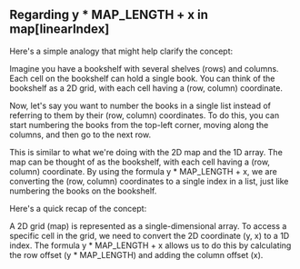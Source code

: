 ## Regarding y * MAP_LENGTH + x in map[linearIndex]
Here's a simple analogy that might help clarify the concept:

Imagine you have a bookshelf with several shelves (rows) and columns. Each cell on the bookshelf can hold a single book. You can think of the bookshelf as a 2D grid, with each cell having a (row, column) coordinate.

Now, let's say you want to number the books in a single list instead of referring to them by their (row, column) coordinates. To do this, you can start numbering the books from the top-left corner, moving along the columns, and then go to the next row.

This is similar to what we're doing with the 2D map and the 1D array. The map can be thought of as the bookshelf, with each cell having a (row, column) coordinate. By using the formula y * MAP_LENGTH + x, we are converting the (row, column) coordinates to a single index in a list, just like numbering the books on the bookshelf.

Here's a quick recap of the concept:

A 2D grid (map) is represented as a single-dimensional array.
To access a specific cell in the grid, we need to convert the 2D coordinate (y, x) to a 1D index.
The formula y * MAP_LENGTH + x allows us to do this by calculating the row offset (y * MAP_LENGTH) and adding the column offset (x).